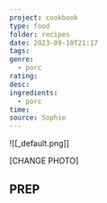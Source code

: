 ```yaml
---
project: cookbook
type: food
folder: recipes
date: 2023-09-10T21:17
tags: 
genre:
  - porc
rating: 
desc: 
ingredients:
  - porc
time: 
source: Sophie
---
```


![[_default.png]]

[CHANGE PHOTO]

## PREP




